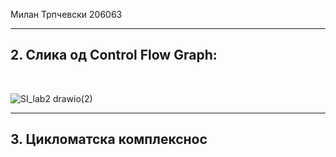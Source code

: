 Милан Трпчевски 206063<br>
<hr>
<h2>2. Слика од Control Flow Graph:</h2><br>

![SI_lab2 drawio(2)](https://user-images.githubusercontent.com/100216293/169320241-73cd4507-c3c0-4ffa-84fa-4be78ebd7cef.png)
<hr>
<h2>3. Цикломатска комплекснос</h2>
